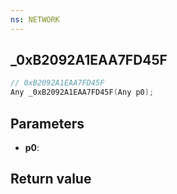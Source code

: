 ```yaml
---
ns: NETWORK
---
```

## _0xB2092A1EAA7FD45F

```c
// 0xB2092A1EAA7FD45F
Any _0xB2092A1EAA7FD45F(Any p0);
```


## Parameters
* **p0**: 

## Return value
